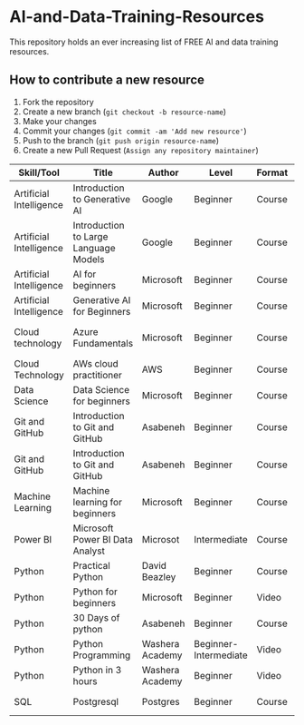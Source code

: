 # AI-and-Data-Training-Resources
This repository holds an ever increasing list of FREE AI and data training resources. 

## How to contribute a new resource

1. Fork the repository
2. Create a new branch (`git checkout -b resource-name`)
3. Make your changes
4. Commit your changes (`git commit -am 'Add new resource'`)
5. Push to the branch (`git push origin resource-name`)
6. Create a new Pull Request (`Assign any repository maintainer`)




| Skill/Tool         |      Title   |  Author |Level| Format|Link| Contributor|
|---------------|--------------|-------|------|-------|----|-------------|
 Artificial Intelligence | Introduction to Generative AI  |Google| Beginner | Course |https://www.cloudskillsboost.google/course_templates/536|Graffiland|
 |Artificial Intelligence |Introduction to Large Language Models |Google|Beginner|Course|https://www.cloudskillsboost.google/course_templates/539|Graffiland|
|Artificial Intelligence|AI for beginners|Microsoft|Beginner|Course|https://github.com/microsoft/AI-For-Beginners|Graffiland|
|Artificial Intelligence|Generative AI for Beginners|Microsoft|Beginner|Course|https://github.com/microsoft/generative-ai-for-beginners/tree/main?WT.mc_id=academic-105485-koreyst|Graffiland|
|Cloud technology|Azure Fundamentals|Microsoft|Beginner|Course|https://learn.microsoft.com/en-us/credentials/certifications/azure-fundamentals/?practice-assessment-type=certification|Graffiland|
|Cloud Technology|AWs cloud practitioner|AWS|Beginner|Course|https://aws.amazon.com/certification/certified-cloud-practitioner/?ch=sec&sec=rmg&d=1|Graffiland|
|Data Science|Data Science for beginners|Microsoft|Beginner|Course|https://github.com/microsoft/Data-Science-For-Beginners|Graffiland|
|Git and GitHub|Introduction to Git and GitHub|Asabeneh|Beginner|Course|https://github.com/Asabeneh/Git-and-Github|Graffiland|
|Git and GitHub|Introduction to Git and GitHub|Asabeneh|Beginner|Course|https://www.youtube.com/watch?v=9cCApTLb_Io&list=PLbvhRHYrmshSCAHZbibqh_px_LxnU54dk|Graffiland|
|Machine Learning|Machine learning for beginners|Microsoft|Beginner|Course|https://github.com/microsoft/ML-For-Beginners?WT.mc_id=academic-105485-koreyst|Graffiland|
|Power BI|Microsoft Power BI Data Analyst|Microsot|Intermediate|Course|https://learn.microsoft.com/en-us/training/courses/pl-300t00|Graffiland|
|Python|Practical Python|David Beazley|Beginner|Course |https://github.com/dabeaz-course/practical-python/blob/master/Notes/Contents.md|Graffiland|
|Python|Python for beginners|Microsoft|Beginner|Video|https://learn.microsoft.com/en-us/shows/intro-to-python-development/?wt.mc_id=python-c9-niner|Graffiland|
|Python|30 Days of python|Asabeneh|Beginner|Course|https://github.com/Asabeneh/30-Days-Of-Python|Graffiland|
|Python|Python Programming|Washera Academy|Beginner-Intermediate|Video|https://www.youtube.com/watch?v=ByXRKZtW0lw|Graffiland|
|Python|Python in 3 hours|Washera Academy|Beginner|Video|https://www.youtube.com/watch?v=OCCWZheOesI|Graffiland|
|SQL|Postgresql|Postgres|Beginner|Course|https://www.postgresqltutorial.com/postgresql-getting-started/postgresql-sample-database/|Graffiland|








